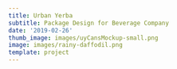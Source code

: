 ```yaml
---
title: Urban Yerba
subtitle: Package Design for Beverage Company
date: '2019-02-26'
thumb_image: images/uyCansMockup-small.png
image: images/rainy-daffodil.png
template: project
---
```

